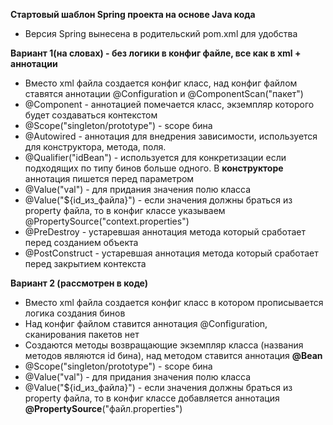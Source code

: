 **Стартовый шаблон Spring проекта на основе Java кода**
* Версия Spring вынесена в родительский pom.xml для удобства

**Вариант 1(на словах) - без логики в конфиг файле, все как в xml + аннотации**
* Вместо xml файла создается конфиг класс, над конфиг файлом ставятся аннотации @Configuration и @ComponentScan("пакет")
* @Component - аннотацией помечается класс, экземпляр которого будет создаваться контекстом
* @Scope("singleton/prototype") - scope бина
* @Autowired - аннотация для внедрения зависимости, используется для конструктора, метода, поля.
* @Qualifier("idBean") - используется для конкретизации если подходящих по типу бинов больше одного. В **конструкторе** аннотация пишется перед параметром
* @Value("val") - для придания значения полю класса
* @Value("${id_из_файла}") - если значения должны браться из property файла, то в конфиг классе указываем @PropertySource("context.properties")
* @PreDestroy - устаревшая аннотация метода который сработает перед созданием объекта
* @PostConstruct - устаревшая аннотация метода который сработает перед закрытием контекста

**Вариант 2 (рассмотрен в коде)**
* Вместо xml файла создается конфиг класс в котором прописывается логика создания бинов
* Над конфиг файлом ставится аннотация @Configuration, сканирования пакетов нет
* Создаются методы возвращающие экземпляр класса (названия методов являются id бина), над методом ставится аннотация **@Bean**
* @Scope("singleton/prototype") - scope бина
* @Value("val") - для придания значения полю класса
* @Value("${id_из_файла}") - если значения должны браться из property файла, то в конфиг классе добавляется аннотация **@PropertySource**("файл.properties")
